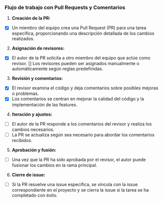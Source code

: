 ### Flujo de trabajo con Pull Requests y Comentarios

1. **Creación de la PR:**
- [x] Un miembro del equipo crea una Pull Request (PR) para una tarea específica, proporcionando una descripción detallada de los cambios realizados.

2. **Asignación de revisores:**
- [x] El autor de la PR solicita a otro miembro del equipo que actúe como revisor.
   [] Los revisores pueden ser asignados manualmente o automáticamente según reglas predefinidas.

3. **Revisión y comentarios:**
- [x] El revisor examina el código y deja comentarios sobre posibles mejoras o problemas.
- [x] Los comentarios se centran en mejorar la calidad del código y la implementación de las features.

4. **Iteración y ajustes:**
- [ ] El autor de la PR responde a los comentarios del revisor y realiza los cambios necesarios.
- [ ] La PR se actualiza según sea necesario para abordar los comentarios recibidos.

5. **Aprobación y fusión:**
- [ ] Una vez que la PR ha sido aprobada por el revisor, el autor puede fusionar los cambios en la rama principal.

6. **Cierre de issue:**
- [ ] Si la PR resuelve una issue específica, se vincula con la issue correspondiente en el proyecto y se cierra la issue si la tarea se ha completado con éxito.
